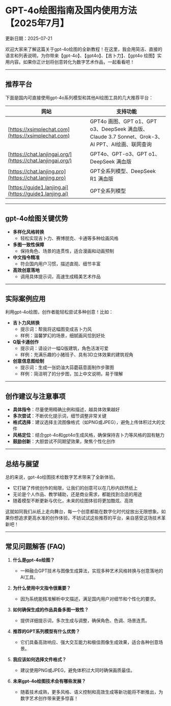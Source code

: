 # **GPT-4o绘图指南及国内使用方法【2025年7月】**

更新日期：2025-07-21 

欢迎大家来了解这篇关于gpt-4o绘图的全新教程！在这里，我会用简洁、直接的语言和列表说明，为你带来【gpt-4o】、【gpt4o】、【吉卜力】、【gpt4o 绘图】实用内容。如果你正计划将创意转化为数字艺术作品，一起看看吧！

---

## **推荐平台**
下面是国内可直接使用gpt-4o系列模型和其他AI绘图工具的几大推荐平台：

| 网站 | 支持功能 |
| --- | --- |
| [https://xsimplechat.com](https://xsimplechat.com) | GPT4o 画图、GPT o1、GPT o3、DeepSeek 满血版、Claude 3.7 Sonnet、Grok-3、AI PPT、AI绘画、联网查询 |
| [https://chat.lanjingai.org/](https://chat.lanjingai.org/) | GPT4o、GPT-o3、GPT o1、DeepSeek 满血版 |
| [https://chat.lanjing.pro](https://chat.lanjing.pro) | GPT全系列模型、DeepSeek R1 满血版 |
| [https://guide1.lanjing.ai](https://guide1.lanjing.ai) | GPT全系列模型 |

---

## **gpt-4o绘图关键优势**
- **多样化风格转换**  
  - 轻松实现吉卜力、赛博朋克、卡通等多种绘画风格  
- **多图一致性保障**  
  - 保持角色、场景的连贯性，适合漫画和动画预制  
- **中文指令精准**  
  - 符合国内用户习惯，描述直观、细节丰富
- **高效创意落地**  
  - 调用具体提示词，高速生成精美艺术作品

---

## **实际案例应用**
利用gpt-4o绘图，创作者能轻松尝试多种创意！比如：
- **吉卜力风转换**  
  - 提示词：帮我将这幅图变成吉卜力风  
  - 样例：温馨梦幻的场景，细腻画风恰到好处
- **Q版卡通创作**  
  - 提示词：请设计一幅Q版建筑，角色活泼可爱  
  - 样例：充满乐趣的小猪班子、具有3D立体效果的建筑视角
- **创意信息图绘制**  
  - 提示词：生成一张奶油大蒜蘑菇意面制作步骤图  
  - 样例：简洁明了的分步图，加上中文说明，易于理解

---

## **创作建议与注意事项**
- **具体指令**：尽量使用精确比例和描述，越具体效果越好  
- **多次尝试**：不断优化提示词，细节调整非常关键  
- **格式选择**：建议选择主流图像格式（如PNG或JPEG），避免上传体积过大的文件  
- **风格定位**：结合gpt-4o和gpt4o生成风格，确保保持吉卜力等风格的固有魅力  
- **鼓励创新**：大胆尝试不同期望效果，聚焦个性化创作

---

## **总结与展望**
总的来说，gpt-4o绘图技术给数字艺术带来了全新体验。  
- 它打破了传统创作的局限，让我们的创意可以在几秒内跃然纸上  
- 无论是个人作品、教学辅助，还是商业需求，都能找到合适的用途  
- 随着模型不断更新与优化，未来的绘图体验将更加酷炫、高效

这就如同我们从纸上走向舞台，每一个创意都能在数字化时代绽放出无限想象。如果你想追求更高水准的创作体验，不妨试试这些推荐的平台，亲自感受这场技术革新吧！

---

## **常见问题解答 (FAQ)**
1. **什么是gpt-4o绘图？**  
   - 一种融合GPT技术与图像生成算法，实现多种艺术风格转换与创意落地的AI工具。

2. **为什么使用中文指令很重要？**  
   - 因为系统能精准解析中文描述，满足国内用户对细节和个性化的要求。

3. **如何确保生成的作品具备多图一致性？**  
   - 提供详细提示词，多次生成与调整，确保角色、色调、场景连贯。

4. **推荐的GPT系列模型有什么优势？**  
   - 它们具备高效响应、强大交互能力和极佳图像生成效果，适合各种创意场景。

5. **我应该如何选择文件格式？**  
   - 建议使用PNG或JPEG，避免体积过大同时确保画质最佳。

6. **未来gpt-4o绘图技术会有哪些发展？**  
   - 随着技术成熟，更多风格、语义控制和高效生成等新功能将不断推出，为数字艺术创作带来更多惊喜！
